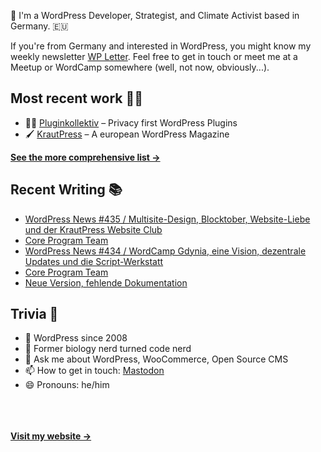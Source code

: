 👋 I'm a WordPress Developer, Strategist, and Climate Activist based in Germany. 🇪🇺

If you're from Germany and interested in WordPress, you might know my weekly newsletter [WP Letter](https://wpletter.de/). Feel free to get in touch or meet me at a Meetup or WordCamp somewhere (well, not now, obviously...).


## Most recent work 👷‍♂️

- 👨‍💻 [Pluginkollektiv](https://github.com/pluginkollektiv) – Privacy first WordPress Plugins
- 🖌️ [KrautPress](https://kraut.press) – A european WordPress Magazine

**[See the more comprehensive list &rarr;](https://simonkraft.com/what-i-do)**


## Recent Writing 📚

<!-- BLOG-POST-LIST:START -->
- [WordPress News #435 / Multisite-Design, Blocktober, Website-Liebe und der KrautPress Website Club](https://feed.kraut.press/link/14399/17179630/435)
- [Core Program Team](https://www.wppodcast.de/podcast/core-program-team-2/)
- [WordPress News #434 / WordCamp Gdynia, eine Vision, dezentrale Updates und die Script-Werkstatt](https://feed.kraut.press/link/14399/17173435/434)
- [Core Program Team](https://www.wppodcast.de/podcast/core-program-team/)
- [Neue Version, fehlende Dokumentation](https://www.wppodcast.de/podcast/neue-version-fehlende-dokumentation/)
<!-- BLOG-POST-LIST:END -->


## Trivia 🤪

- 👴 WordPress since 2008
- 🌱 Former biology nerd turned code nerd
- 💬 Ask me about WordPress, WooCommerce, Open Source CMS
- 📫 How to get in touch: [Mastodon](https://dewp.space/@simon)
- 😄 Pronouns: he/him

<br/><br/><br/>
**[Visit my website &rarr;](https://simonkraft.com/hi)**